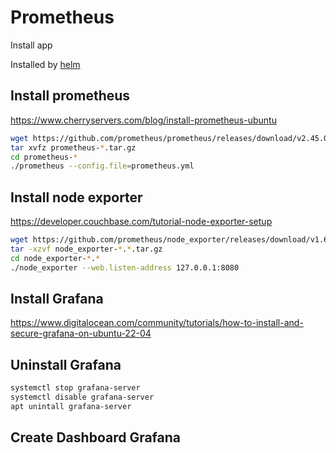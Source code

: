 # Prometheus

Install app

Installed by [helm](\helm.md)

## Install prometheus

https://www.cherryservers.com/blog/install-prometheus-ubuntu

```bash
wget https://github.com/prometheus/prometheus/releases/download/v2.45.0/prometheus-2.45.0.linux-amd64.tar.gz
tar xvfz prometheus-*.tar.gz
cd prometheus-*
./prometheus --config.file=prometheus.yml
```

## Install node exporter

https://developer.couchbase.com/tutorial-node-exporter-setup

```bash
wget https://github.com/prometheus/node_exporter/releases/download/v1.6.1/node_exporter-1.6.1.linux-amd64.tar.gz
tar -xzvf node_exporter-*.*.tar.gz
cd node_exporter-*.*
./node_exporter --web.listen-address 127.0.0.1:8080
```

## Install Grafana

https://www.digitalocean.com/community/tutorials/how-to-install-and-secure-grafana-on-ubuntu-22-04

## Uninstall Grafana

```bash
systemctl stop grafana-server
systemctl disable grafana-server
apt unintall grafana-server
```

## Create Dashboard Grafana
